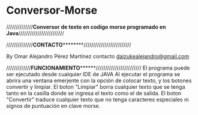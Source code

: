 # Conversor-Morse
//////////////******Conversor de texto en codigo morse programado en Java******////////////////////////

//////////////************************CONTACTO********************************/////////////////////////

By Omar Alejandro Pérez Martínez
contacto daizukealejandro@gmail.com

/////////////**********************FUNCIONAMIENTO****************************////////////////////////
El programa puede ser ejecutado desde cualquier IDE de JAVA
Al ejecutar el programa se abrira una ventana emerjente con la opción de colocar texto, y los botones convertir y limpiar.
El boton "Limpiar" borra cualquier texto que se tenga tanto en la casilla donde se ingresa el texto como el de salida.
El boton "Convertir" traduce cualquier texto que no tenga caracteres especiales ni signos de puntuación en clave morse.
